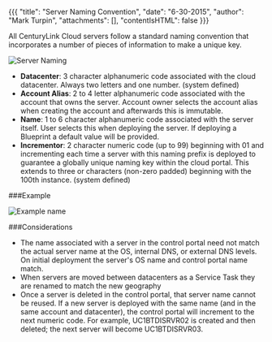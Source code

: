 {{{
  "title": "Server Naming Convention",
  "date": "6-30-2015",
  "author": "Mark Turpin",
  "attachments": [],
  "contentIsHTML": false
}}}

All CenturyLink Cloud servers follow a standard naming convention that incorporates a number of pieces of information to make a unique key.

![Server Naming](https://t3n.zendesk.com/attachments/token/6ZkqLpC49JT7NGiB5GmYWPzfL/?name=Screen+Shot+2015-01-22+at+7.56.50+AM.png)

* **Datacenter**: 3 character alphanumeric code associated with the cloud datacenter.  Always two letters and one number. (system defined)
* **Account Alias**: 2 to 4 letter alphanumeric code associated with the account that owns the server.  Account owner selects the account alias when creating the account and afterwards this is immutable.
* **Name**: 1 to 6 character alphanumeric code associated with the server itself.  User selects this when deploying the server.  If deploying a Blueprint a default value will be provided.
* **Incrementor**: 2 character numeric code (up to 99) beginning with 01 and incrementing each time a server with this naming prefix is deployed to guarantee a globally unique naming key within the cloud portal. This extends to three or characters (non-zero padded) beginning with the 100th instance.  (system defined)

###Example

![Example name](https://t3n.zendesk.com/attachments/token/wqzYkzdmcv7H9hsaV1Shj7puD/?name=Screen+Shot+2015-01-22+at+7.57.03+AM.png)

###Considerations
* The name associated with a server in the control portal need not match the actual server name at the OS, internal DNS, or external DNS levels.  On initial deployment the server's OS name and control portal name match.
* When servers are moved between datacenters as a Service Task they are renamed to match the new geography
* Once a server is deleted in the control portal, that server name cannot be reused.  If a new server is deployed with the same name (and in the same account and datacenter), the control portal will increment to the next numeric code.  For example, UC1BTDISRVR02 is created and then deleted; the next server will become UC1BTDISRVR03.
